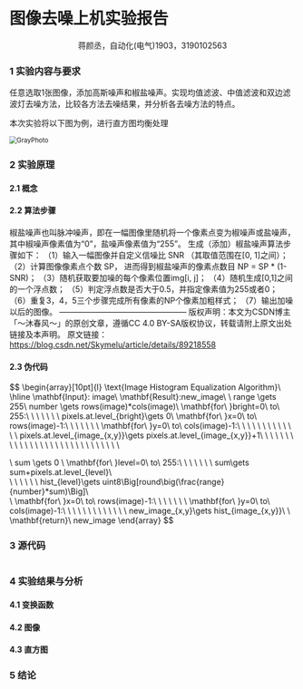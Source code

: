 # 图像去噪上机实验报告

<center>蒋颜丞，自动化(电气)1903，3190102563  </center>




### 1 实验内容与要求

任意选取1张图像，添加高斯噪声和椒盐噪声。实现均值滤波、中值滤波和双边滤波灯去噪方法，比较各方法去噪结果，并分析各去噪方法的特点。

本次实验将以下图为例，进行直方图均衡处理

<img src="D:\浙江大学\课程\2022春夏课程\数字图像处理与机器视觉\CVprojects\Project2\report\GrayPhoto.jpg" alt="GrayPhoto" style="zoom:80%;" />



### 2 实验原理

#### 2.1 概念





#### 2.2 算法步骤

椒盐噪声也叫脉冲噪声，即在一幅图像里随机将一个像素点变为椒噪声或盐噪声，其中椒噪声像素值为“0”，盐噪声像素值为“255”。
生成（添加）椒盐噪声算法步骤如下：
（1）输入一幅图像并自定义信噪比 SNR （其取值范围在[0, 1]之间）；
（2）计算图像像素点个数 SP， 进而得到椒盐噪声的像素点数目 NP = SP * (1-SNR)；
（3）随机获取要加噪的每个像素位置img[i, j]；
（4）随机生成[0,1]之间的一个浮点数；
（5）判定浮点数是否大于0.5，并指定像素值为255或者0；
（6）重复3，4，5三个步骤完成所有像素的NP个像素加粗样式；
（7）输出加噪以后的图像。
————————————————
版权声明：本文为CSDN博主「～沐春风～」的原创文章，遵循CC 4.0 BY-SA版权协议，转载请附上原文出处链接及本声明。
原文链接：https://blog.csdn.net/Skymelu/article/details/89218558



#### 2.3 伪代码

$$
\begin{array}[10pt]{l}
	\text{Image Histogram Equalization Algorithm}\\
	\hline
  \mathbf{Input}: image\\
  \mathbf{Result}:new\_image\\
  \\
  range \gets 255\\
  number \gets rows(image)*cols(image)\\
  \mathbf{for\ }bright=0\ to\ 255:\\
  \ \ \ \ \ \ pixels.at.level_{bright}\gets 0\\
  \mathbf{for\ }x=0\ to\ rows(image)-1:\\
  \ \ \ \ \ \ \mathbf{for\ }y=0\ to\ cols(image)-1:\\
  \ \ \ \ \ \ \ \ \ \ \ \ pixels.at.level_{image_{x,y}}\gets pixels.at.level_{image_{x,y}}+1\ \ \ \ \ \ \ \ \ \ \ \ \ \ \ \ \ \ \ \ \ \ \ \ \ \ \ \ \\
  
  \\
  sum \gets 0 \\
  \mathbf{for\ }level=0\ to\ 255:\\ 
  \ \ \ \ \ \ sum\gets sum+pixels.at.level_{level}\\  
  \ \ \ \ \ \ hist_{level}\gets uint8\Big[round\big(\frac{range}{number}*sum)\Big]\\  
  \\
  \mathbf{for\ }x=0\ to\ rows(image)-1:\\
  \ \ \ \ \ \ \mathbf{for\ }y=0\ to\ cols(image)-1:\\
  \ \ \ \ \ \ \ \ \ \ \ \ new\_image_{x,y}\gets hist_{image_{x,y}}\\
  \\
  \mathbf{return}\ new\_image
\end{array}
$$



### 3 源代码

```python

```



### 4 实验结果与分析

#### 4.1 变换函数





#### 4.2 图像





#### 4.3 直方图





### 5 结论



